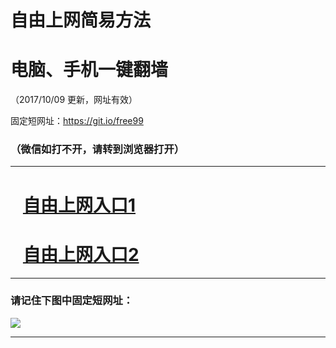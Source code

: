 ﻿# 自由上网简易方法

# 电脑、手机一键翻墙

（2017/10/09 更新，网址有效）

固定短网址：https://git.io/free99

### （微信如打不开，请转到浏览器打开）


***





# &nbsp;&nbsp; <a href="http://ft921329359.fwq-tz-1001.info/fwqtz01.html?t=100900126282 " target="_blank">自由上网入口1</a>
# &nbsp;&nbsp; <a href="http://ft2184410133.fwq-tz-1002.info/fwqtz02.html?t=100900125373 " target="_blank">自由上网入口2</a>
***

### 请记住下图中固定短网址：

<img src="https://s3-us-west-2.amazonaws.com/fwq-1001/yjfq-20170905okok.png" /> 


***

